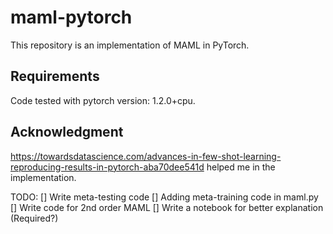 # maml-pytorch

This repository is an implementation of MAML in PyTorch.


## Requirements

Code tested with pytorch version: 1.2.0+cpu.

## Acknowledgment

https://towardsdatascience.com/advances-in-few-shot-learning-reproducing-results-in-pytorch-aba70dee541d helped me in the implementation.


TODO:
[] Write meta-testing code
[] Adding meta-training code in maml.py
[] Write code for 2nd order MAML
[] Write a notebook for better explanation (Required?)